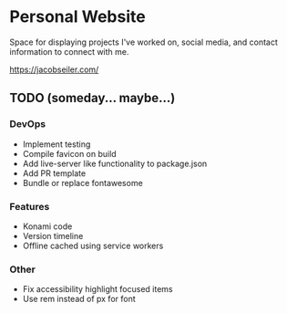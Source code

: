 # Personal Website

Space for displaying projects I've worked on, social media, and contact information to connect with me.

<https://jacobseiler.com/>

## TODO (someday... maybe...)

### DevOps

- Implement testing
- Compile favicon on build
- Add live-server like functionality to package.json
- Add PR template
- Bundle or replace fontawesome

### Features

- Konami code
- Version timeline
- Offline cached using service workers

### Other

- Fix accessibility highlight focused items
- Use rem instead of px for font
